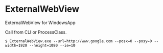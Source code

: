# ExternalWebView
ExternalWebView for WindowsApp

Call from CLI or ProcessClass.
```
$ ExternalWebView.exe --url=http://www.google.com --posx=0 --posy=0 --width=1920 --height=1080 --ie=10
```
